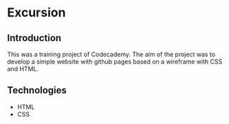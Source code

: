 
# Excursion

## Introduction

This was a training project of Codecademy.
The aim of the project was to develop a simple website with github pages based on a wireframe with CSS and HTML.

## Technologies

* HTML
* CSS